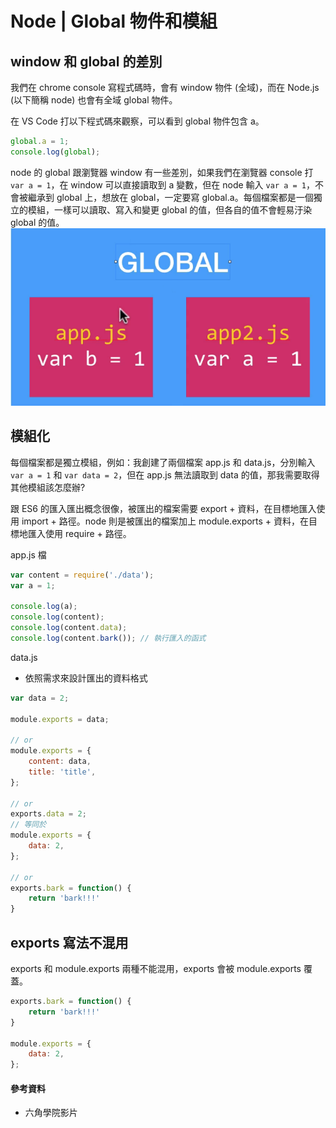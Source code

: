# Node | Global 物件和模組

## window 和 global 的差別
我們在 chrome console 寫程式碼時，會有 window 物件 (全域)，而在 Node.js (以下簡稱 node) 也會有全域 global 物件。

在 VS Code 打以下程式碼來觀察，可以看到 global 物件包含 a。
```js
global.a = 1;
console.log(global);​
```

node 的 global 跟瀏覽器 window 有一些差別，如果我們在瀏覽器 console 打 `var a = 1`，在 window 可以直接讀取到 a 變數，但在 node 輸入 `var a = 1`，不會被繼承到 global 上，想放在 global，一定要寫 global.a。每個檔案都是一個獨立的模組，一樣可以讀取、寫入和變更 global 的值，但各自的值不會輕易汙染 global 的值。
![alt text](./img/image-2.png)


## 模組化
每個檔案都是獨立模組，例如：我創建了兩個檔案 app.js 和 data.js，分別輸入 `var a = 1` 和 `var data = 2`，但在 app.js 無法讀取到 data 的值，那我需要取得其他模組該怎麼辦?

跟 ES6 的匯入匯出概念很像，被匯出的檔案需要 export + 資料，在目標地匯入使用 import + 路徑。node 則是被匯出的檔案加上 module.exports + 資料，在目標地匯入使用 require + 路徑。

app.js 檔
```js
var content = require('./data');
var a = 1;

console.log(a);
console.log(content);
console.log(content.data);
console.log(content.bark()); // 執行匯入的函式
```

data.js
* 依照需求來設計匯出的資料格式
```js
var data = 2;

module.exports = data;

// or 
module.exports = {
	content: data,
	title: 'title',
};

// or 
exports.data = 2;
// 等同於
module.exports = {
	data: 2,
};

// or​ 
exports.bark = function() {
	return 'bark!!!'
}​
```

## exports 寫法不混用
exports 和 module.exports 兩種不能混用，exports 會被 module.exports 覆蓋。
```js
exports.bark = function() {
	return 'bark!!!'
}

module.exports = {
	data: 2,
};
```

#### 參考資料
* 六角學院影片